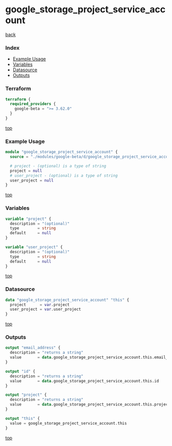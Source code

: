 # google_storage_project_service_account

[back](../google-beta.md)

### Index

- [Example Usage](#example-usage)
- [Variables](#variables)
- [Datasource](#datasource)
- [Outputs](#outputs)

### Terraform

```terraform
terraform {
  required_providers {
    google-beta = ">= 3.62.0"
  }
}
```

[top](#index)

### Example Usage

```terraform
module "google_storage_project_service_account" {
  source = "./modules/google-beta/d/google_storage_project_service_account"

  # project - (optional) is a type of string
  project = null
  # user_project - (optional) is a type of string
  user_project = null
}
```

[top](#index)

### Variables

```terraform
variable "project" {
  description = "(optional)"
  type        = string
  default     = null
}

variable "user_project" {
  description = "(optional)"
  type        = string
  default     = null
}
```

[top](#index)

### Datasource

```terraform
data "google_storage_project_service_account" "this" {
  project      = var.project
  user_project = var.user_project
}
```

[top](#index)

### Outputs

```terraform
output "email_address" {
  description = "returns a string"
  value       = data.google_storage_project_service_account.this.email_address
}

output "id" {
  description = "returns a string"
  value       = data.google_storage_project_service_account.this.id
}

output "project" {
  description = "returns a string"
  value       = data.google_storage_project_service_account.this.project
}

output "this" {
  value = google_storage_project_service_account.this
}
```

[top](#index)